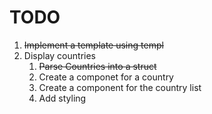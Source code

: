 # TODO

1. ~~Implement a template using templ~~
2. Display countries
    1. ~~Parse Countries into a struct~~
    2. Create a componet for a country
    3. Create a component for the country list
    4. Add styling
